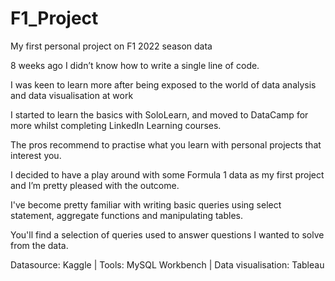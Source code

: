 # F1_Project
My first personal project on F1 2022 season data

8 weeks ago I didn’t know how to write a single line of code. 

I was keen to learn more after being exposed to the world of data analysis and data visualisation at work 

I started to learn the basics with SoloLearn, and moved to DataCamp for more whilst completing LinkedIn Learning courses.

The pros recommend to practise what you learn with personal projects that interest you. 

I decided to have a play around with some Formula 1 data as my first project and I’m pretty pleased with the outcome. 

I've become pretty familiar with writing basic queries using select statement, aggregate functions and manipulating tables.  

You'll find a selection of queries used to answer questions I wanted to solve from the data. 

Datasource: Kaggle | Tools: MySQL Workbench | Data visualisation: Tableau
